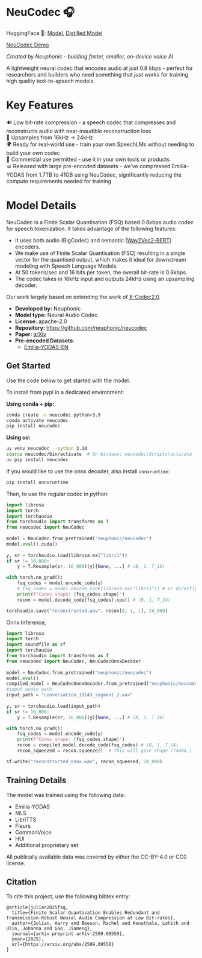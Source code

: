 # NeuCodec 🎧

HuggingFace 🤗: [Model](https://huggingface.co/neuphonic/neucodec), [Distilled Model](https://huggingface.co/neuphonic/distill-neucodec)


[NeuCodec Demo](https://github.com/user-attachments/assets/c03745cd-a8c8-46ca-8f5d-ba3af091923f)

*Created by Neuphonic - building faster, smaller, on-device voice AI*

A lightweight neural codec that encodes audio at just 0.8 kbps - perfect for researchers and builders who need something that *just works* for training high quality text-to-speech models.

# Key Features

🔊 Low bit-rate compression - a speech codec that compresses and reconstructs audio with near-inaudible reconstruction loss
<br>
🎼 Upsamples from 16kHz → 24kHz
<br>
🌍 Ready for real-world use - train your own SpeechLMs without needing to build your own codec
<br>
🏢 Commercial use permitted - use it in your own tools or products
<br>
📊 Released with large pre-encoded datasets - we’ve compressed Emilia-YODAS from 1.7TB to 41GB using NeuCodec, significantly reducing the compute requirements needed for training 
<br>

# Model Details

NeuCodec is a Finite Scalar Quantisation (FSQ) based 0.8kbps audio codec for speech tokenization.
It takes advantage of the following features:

* It uses both audio (BigCodec) and semantic ([Wav2Vec2-BERT](https://huggingface.co/facebook/w2v-bert-2.0)) encoders. 
* We make use of Finite Scalar Quantisation (FSQ) resulting in a single vector for the quantised output, which makes it ideal for downstream modeling with Speech Language Models.
* At 50 tokens/sec and 16 bits per token, the overall bit-rate is 0.8kbps.
* The codec takes in 16kHz input and outputs 24kHz using an upsampling decoder.

Our work largely based on extending the work of [X-Codec2.0](https://huggingface.co/HKUSTAudio/xcodec2).

- **Developed by:** Neuphonic
- **Model type:** Neural Audio Codec
- **License:** apache-2.0
- **Repository:** https://github.com/neuphonic/neucodec
- **Paper:** [arXiv](https://arxiv.org/abs/2509.09550)
- **Pre-encoded Datasets**:
  - [Emilia-YODAS-EN](https://huggingface.co/datasets/neuphonic/emilia-yodas-english-neucodec)

## Get Started

Use the code below to get started with the model.

To install from pypi in a dedicated environment:

**Using conda + pip:**
```bash
conda create -n neucodec python>3.9
conda activate neucodec
pip install neucodec
```

**Using uv:**
```bash
uv venv neucodec --python 3.10
source neucodec/bin/activate  # On Windows: neucodec\Scripts\activate
uv pip install neucodec
```

If you would like to use the onnx decoder, also install `onnxruntime`:
```bash
pip install onnxruntime
```
Then, to use the regular codec in python:

```python
import librosa
import torch
import torchaudio
from torchaudio import transforms as T
from neucodec import NeuCodec
 
model = NeuCodec.from_pretrained("neuphonic/neucodec")
model.eval().cuda()   
 
y, sr = torchaudio.load(librosa.ex("libri1"))
if sr != 16_000:
    y = T.Resample(sr, 16_000)(y)[None, ...] # (B, 1, T_16)

with torch.no_grad():
    fsq_codes = model.encode_code(y)
    # fsq_codes = model.encode_code(librosa.ex("libri1")) # or directly pass your filepath!
    print(f"Codes shape: {fsq_codes.shape}")  
    recon = model.decode_code(fsq_codes).cpu() # (B, 1, T_24)

torchaudio.save("reconstructed.wav", recon[0, :, :], 24_000)
```

Onnx Inference,

```py
import librosa
import torch
import soundfile as sf
import torchaudio
from torchaudio import transforms as T
from neucodec import NeuCodec, NeuCodecOnnxDecoder
 
model = NeuCodec.from_pretrained("neuphonic/neucodec")
model.eval()
compiled_model = NeuCodecOnnxDecoder.from_pretrained("neuphonic/neucodec-onnx-decoder")
#input audio path
input_path = "conversation_19143_segment_2.wav"
 
y, sr = torchaudio.load(input_path)
if sr != 16_000:
    y = T.Resample(sr, 16_000)(y)[None, ...] # (B, 1, T_16)

with torch.no_grad():
    fsq_codes = model.encode_code(y)
    print(f"Codes shape: {fsq_codes.shape}")
    recon = compiled_model.decode_code(fsq_codes) # (B, 1, T_24)
    recon_squeezed = recon.squeeze()  # This will give shape (74400,)

sf.write("reconstructed_onnx.wav", recon_squeezed, 24_000)
```

## Training Details

The model was trained using the following data: 
* Emilia-YODAS
* MLS
* LibriTTS
* Fleurs
* CommonVoice
* HUI
* Additional proprietary set

All publically available data was covered by either the CC-BY-4.0 or CC0 license.

## Citation

To cite this project, use the following bibtex entry:

```
@article{julian2025fsq,
  title={Finite Scalar Quantization Enables Redundant and Transmission-Robust Neural Audio Compression at Low Bit-rates},
  author={Julian, Harry and Beeson, Rachel and Konathala, Lohith and Ulin, Johanna and Gao, Jiameng},
  journal={arXiv preprint arXiv:2509.09550},
  year={2025},
  url={https://arxiv.org/abs/2509.09550}
}
```
